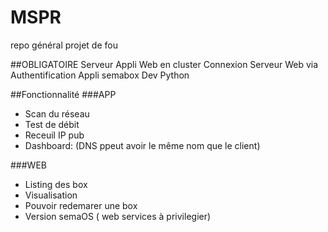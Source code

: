 # MSPR
repo général projet de fou

##OBLIGATOIRE
Serveur Appli Web en cluster
Connexion Serveur Web via Authentification
Appli semabox Dev Python

##Fonctionnalité 
###APP
- Scan du réseau
- Test de débit
- Receuil IP pub
- Dashboard:
(DNS ppeut avoir le même nom que le client)

###WEB 
- Listing des box
- Visualisation  
- Pouvoir redemarer une box
- Version semaOS
( web services à privilegier)
